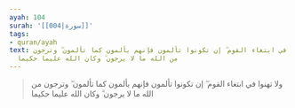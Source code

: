 ```yaml
---
ayah: 104
surah: '[[004|سورة]]'
tags:
- quran/ayah
text: ولا تهنوا في ابتغاء القوم ۖ إن تكونوا تألمون فإنهم يألمون كما تألمون ۖ وترجون
  من الله ما لا يرجون ۗ وكان الله عليما حكيما
---
```

> ولا تهنوا في ابتغاء القوم ۖ إن تكونوا تألمون فإنهم يألمون كما تألمون ۖ وترجون من الله ما لا يرجون ۗ وكان الله عليما حكيما
